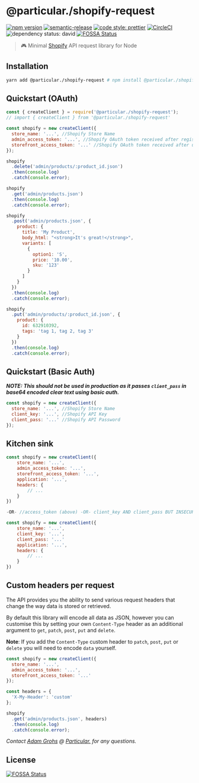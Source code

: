 # @particular./shopify-request

[![npm version](https://img.shields.io/npm/v/@particular./shopify-request.svg)](https://www.npmjs.com/package/@particular./shopify-request) [![semantic-release](https://img.shields.io/badge/%20%20%F0%9F%93%A6%F0%9F%9A%80-semantic--release-e10079.svg)](https://github.com/semantic-release/semantic-release) [![code style: prettier](https://img.shields.io/badge/code_style-prettier-ff69b4.svg)](https://github.com/prettier/prettier) [![CircleCI](https://img.shields.io/circleci/project/github/uniquelyparticular/shopify-request.svg?label=circleci)](https://circleci.com/gh/uniquelyparticular/shopify-request)
![dependency status: david](https://img.shields.io/david/uniquelyparticular/shopify-request.svg)
[![FOSSA Status](https://app.fossa.io/api/projects/git%2Bgithub.com%2Funiquelyparticular%2Fshopify-request.svg?type=shield)](https://app.fossa.io/projects/git%2Bgithub.com%2Funiquelyparticular%2Fshopify-request?ref=badge_shield)

> 🎮 Minimal [Shopify](https://www.shopify.com) API request library for Node

## Installation

```bash
yarn add @particular./shopify-request # npm install @particular./shopify-request
```

## Quickstart (OAuth)

```js
const { createClient } = require('@particular./shopify-request');
// import { createClient } from '@particular./shopify-request'

const shopify = new createClient({
  store_name: '...', //Shopify Store Name
  admin_access_token: '...', //Shopify OAuth token received after registering as Public App and installing to Store
  storefront_access_token: '...' //Shopify OAuth token received after using admin_access_token to call 'admin/storefront_access_tokens.json'
});

shopify
  .delete('admin/products/:product_id.json')
  .then(console.log)
  .catch(console.error);

shopify
  .get('admin/products.json')
  .then(console.log)
  .catch(console.error);

shopify
  .post('admin/products.json', {
    product: {
      title: 'My Product',
      body_html: "<strong>It's great!</strong>",
      variants: [
        {
          option1: 'S',
          price: '10.00',
          sku: '123'
        }
      ]
    }
  })
  .then(console.log)
  .catch(console.error);

shopify
  .put('admin/products/:product_id.json', {
    product: {
      id: 632910392,
      tags: 'tag 1, tag 2, tag 3'
    }
  })
  .then(console.log)
  .catch(console.error);
```

## Quickstart (Basic Auth)

**_NOTE: This should not be used in production as it passes `client_pass` in base64 encoded clear text using basic auth._**

```js
const shopify = new createClient({
  store_name: '...', //Shopify Store Name
  client_key: '...', //Shopify API Key
  client_pass: '...' //Shopify API Password
});
```

## Kitchen sink

```js
const shopify = new createClient({
    store_name: '...',
    admin_access_token: '...',
    storefront_access_token: '...',
    application: '...',
    headers: {
        // ...
    }
})

-OR- //access_token (above) -OR- client_key AND client_pass BUT INSECURE (below)

const shopify = new createClient({
    store_name: '...',
    client_key: '...',
    client_pass: '...'
    application: '...',
    headers: {
        // ...
    }
})
```

## Custom headers per request

The API provides you the ability to send various request headers that change the way data is stored or retrieved.

By default this library will encode all data as JSON, however you can customise this by setting your own `Content-Type` header as an additional argument to `get`, `patch`, `post`, `put` and `delete`.

**Note**: If you add the `Content-Type` custom header to `patch`, `post`, `put` or `delete` you will need to encode `data` yourself.

```js
const shopify = new createClient({
  store_name: '...',
  admin_access_token: '...',
  storefront_access_token: '...'
});

const headers = {
  'X-My-Header': 'custom'
};

shopify
  .get('admin/products.json', headers)
  .then(console.log)
  .catch(console.error);
```

_Contact [Adam Grohs](https://www.linkedin.com/in/adamgrohs/) @ [Particular.](https://uniquelyparticular.com) for any questions._


## License
[![FOSSA Status](https://app.fossa.io/api/projects/git%2Bgithub.com%2Funiquelyparticular%2Fshopify-request.svg?type=large)](https://app.fossa.io/projects/git%2Bgithub.com%2Funiquelyparticular%2Fshopify-request?ref=badge_large)
